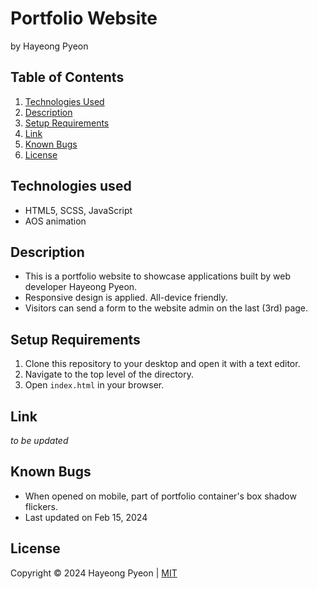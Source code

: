 # Portfolio Website 
by Hayeong Pyeon

## Table of Contents
1. [Technologies Used](#technologies-used)
2. [Description](#description)
3. [Setup Requirements](#setup-requirements)
4. [Link](#link)
5. [Known Bugs](#known-bugs)
6. [License](#license)

## Technologies used
- HTML5, SCSS, JavaScript
- AOS animation

## Description
- This is a portfolio website to showcase applications built by web developer Hayeong Pyeon. 
- Responsive design is applied. All-device friendly. 
- Visitors can send a form to the website admin on the last (3rd) page. 

## Setup Requirements
1. Clone this repository to your desktop and open it with a text editor.
2. Navigate to the top level of the directory.
3. Open `index.html` in your browser.

## Link
*to be updated*

## Known Bugs
- When opened on mobile, part of portfolio container's box shadow flickers. 
- Last updated on Feb 15, 2024

## License
Copyright © 2024 Hayeong Pyeon | [MIT](/LICENSE.txt)